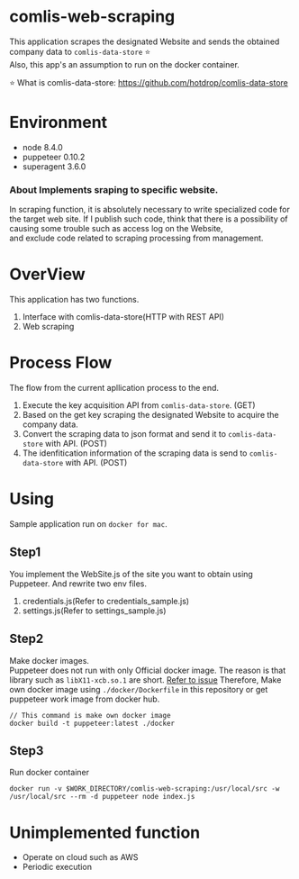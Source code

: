 # comlis-web-scraping
This application scrapes the designated Website and sends the obtained company data to `comlis-data-store` :star:  
Also, this app's an assumption to run on the docker container.

:star:  What is comlis-data-store: https://github.com/hotdrop/comlis-data-store  

# Environment
- node 8.4.0
- puppeteer 0.10.2
- superagent 3.6.0

### About Implements sraping to specific website.
In scraping function, it is absolutely necessary to write specialized code for the target web site.
If I publish such code, think that there is a possibility of causing some trouble such as access log on the Website,  
and exclude code related to scraping processing from management.  

# OverView
This application has two functions.
  1. Interface with comlis-data-store(HTTP with REST API)
  2. Web scraping

# Process Flow
The flow from the current apllication process to the end.  
  1. Execute the key acquisition API from `comlis-data-store`. (GET)
  2. Based on the get key scraping the designated Website to acquire the company data.
  3. Convert the scraping data to json format and send it to `comlis-data-store` with API. (POST)
  4. The idenfitication information of the scraping data is send to `comlis-data-store` with API. (POST)

# Using
Sample application run on `docker for mac`.

## Step1
You implement the WebSite.js of the site you want to obtain using Puppeteer.
And rewrite two env files.
1. credentials.js(Refer to credentials_sample.js)
2. settings.js(Refer to settings_sample.js)

## Step2
Make docker images.  
Puppeteer does not run with only Official docker image. The reason is that library such as `libX11-xcb.so.1` are short.
[Refer to issue](https://github.com/GoogleChrome/puppeteer/issues/290#issuecomment-322921352)
Therefore, Make own docker image using `./docker/Dockerfile` in this repository or get puppeteer work image from docker hub.
```command
// This command is make own docker image
docker build -t puppeteer:latest ./docker
```

## Step3
Run docker container
```command
docker run -v $WORK_DIRECTORY/comlis-web-scraping:/usr/local/src -w /usr/local/src --rm -d puppeteer node index.js
```

# Unimplemented function
  - Operate on cloud such as AWS
  - Periodic execution
